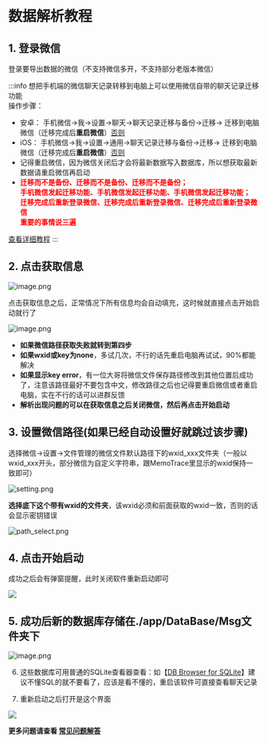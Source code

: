 # 数据解析教程

## 1. 登录微信

登录要导出数据的微信（不支持微信多开，不支持部分老版本微信）

:::info
想把手机端的微信聊天记录转移到电脑上可以使用微信自带的聊天记录迁移功能<br>
操作步骤：
- 安卓： 手机微信->我->设置->聊天->聊天记录迁移与备份->迁移-> 迁移到电脑微信（迁移完成后**重启微信**）[否则](https://github.com/LC044/WeChatMsg/issues/27)
- iOS： 手机微信->我->设置->通用->聊天记录迁移与备份->迁移-> 迁移到电脑微信（迁移完成后**重启微信**）[否则](https://github.com/LC044/WeChatMsg/issues/27)
- 记得重启微信，因为微信关闭后才会将最新数据写入数据库，所以想获取最新数据请重启微信再启动
- <span style="color:red">**迁移而不是备份、迁移而不是备份、迁移而不是备份；<br>手机微信发起迁移功能、手机微信发起迁移功能、手机微信发起迁移功能；<br>迁移完成后重新登录微信、迁移完成后重新登录微信、迁移完成后重新登录微信<br>重要的事情说三遍**</span>

[查看详细教程](https://mp.weixin.qq.com/s/0Tokq3kPSh9uHDz7L9IhsA)
:::

## 2. 点击获取信息
    
![image.png](https://blog.lc044.love/static/img/218cba631855713e971bb9d264ef7aac.image.webp)

点击获取信息之后，正常情况下所有信息均会自动填充，这时候就直接点击开始启动就行了

![image.png](https://blog.lc044.love/static/img/7b2c7e3528248298080befb2e5e6df1d.image.webp)

- **如果微信路径获取失败就转到第四步**
- **如果wxid或key为none**，多试几次，不行的话先重启电脑再试试，90%都能解决
- **如果显示key error**，有一位大哥将微信文件保存路径修改到其他位置后成功了，注意该路径最好不要包含中文，修改路径之后也记得要重启微信或者重启电脑，实在不行的话可以进群反馈
- **解析出现问题的可以在获取信息之后关闭微信，然后再点击开始启动**

## 3. 设置微信路径(如果已经自动设置好就跳过该步骤)

选择微信->设置->文件管理的微信文件默认路径下的wxid_xxx文件夹（一般以wxid_xxx开头，部分微信为自定义字符串，跟MemoTrace里显示的wxid保持一致即可）

![setting.png](https://blog.lc044.love/static/img/eda24dae22ab39446d92c7c984bcc0b8.setting.webp)

**选择底下这个带有wxid的文件夹**，该wxid必须和前面获取的wxid一致，否则的话会显示密钥错误

![path_select.png](https://blog.lc044.love/static/img/40b7e0ecea92dd1fe0c58ea60ff800f7.path_select.webp)
    
    
## 4. 点击开始启动

成功之后会有弹窗提醒，此时关闭软件重新启动即可

![](https://blog.lc044.love/static/img/6f986cdfa52fa746309c1d12fbc41800.clipboard-2024-04-01.webp)

## 5. 成功后新的数据库存储在./app/DataBase/Msg文件夹下

![image.png](https://blog.lc044.love/static/img/9e8c1a93a2760de73b0aeb02411d8508.image.webp)
    
6. 这些数据库可用普通的SQLite查看器查看：如【[DB Browser for SQLite](https://sqlitebrowser.org/dl/)】建议不懂SQL的就不要看了，应该是看不懂的，重启该软件可直接查看聊天记录

7. 重新启动之后打开是这个界面

![](https://blog.lc044.love/static/img/996d010bdd02242b4776819195f77b9d.clipboard-2024-04-01.webp)

**更多问题请查看 [常见问题解答](/doc/posts/error/faq.html)**
